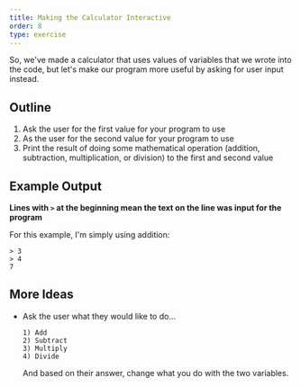 ```yaml
---
title: Making the Calculator Interactive
order: 8
type: exercise
---
```


So, we've made a calculator that uses values of variables that we wrote into the code, but let's make our program more useful by asking for user input instead.

## Outline

1. Ask the user for the first value for your program to use
2. As the user for the second value for your program to use
3. Print the result of doing some mathematical operation (addition, subtraction, multiplication, or division) to the first and second value

## Example Output

**Lines with `>` at the beginning mean the text on the line was input for the program**

For this example, I'm simply using addition:

```rawtext
> 3
> 4
7
```

## More Ideas

- Ask the user what they would like to do...

    ```rawtext
    1) Add
    2) Subtract
    3) Multiply
    4) Divide
    ```

    And based on their answer, change what you do with the two variables.
